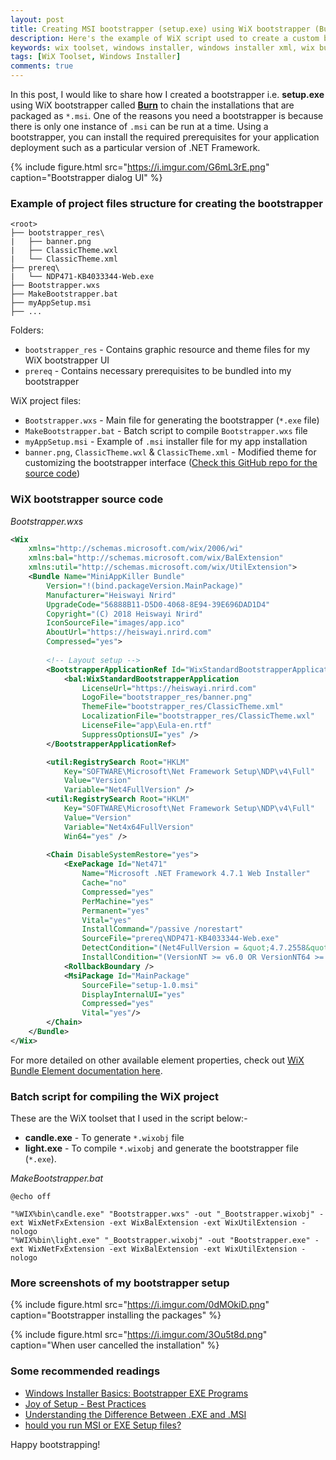 ```yaml
---
layout: post
title: Creating MSI bootstrapper (setup.exe) using WiX bootstrapper (Burn)
description: Here's the example of WiX script used to create a custom bootstrapper i.e. setup.exe for my application MSI setup package.
keywords: wix toolset, windows installer, windows installer xml, wix burn, installer bootstrapper, msi setup
tags: [WiX Toolset, Windows Installer]
comments: true
---
```


In this post, I would like to share how I created a bootstrapper i.e. **setup.exe** using WiX bootstrapper called [**Burn**](http://robmensching.com/blog/posts/2009/7/14/lets-talk-about-burn/) to chain the installations that are packaged as `*.msi`. One of the reasons you need a bootstrapper is because there is only one instance of `.msi` can be run at a time. Using a bootstrapper, you can install the required prerequisites for your application deployment such as a particular version of .NET Framework.

{% include figure.html src="https://i.imgur.com/G6mL3rE.png" caption="Bootstrapper dialog UI" %}

### Example of project files structure for creating the bootstrapper

```
<root>
├── bootstrapper_res\
|   ├── banner.png
|   ├── ClassicTheme.wxl
|   └── ClassicTheme.xml
├── prereq\
|   └── NDP471-KB4033344-Web.exe
├── Bootstrapper.wxs
├── MakeBootstrapper.bat
├── myAppSetup.msi
├── ...
```

Folders:
- `bootstrapper_res` - Contains graphic resource and theme files for my WiX bootstrapper UI
- `prereq` - Contains necessary prerequisites to be bundled into my bootstrapper

WiX project files:
- `Bootstrapper.wxs` - Main file for generating the bootstrapper (`*.exe` file)
- `MakeBootstrapper.bat` - Batch script to compile `Bootstrapper.wxs` file
- `myAppSetup.msi` - Example of `.msi` installer file for my app installation
- `banner.png`, `ClassicTheme.wxl` & `ClassicTheme.xml` - Modified theme for customizing the bootstrapper interface ([Check this GitHub repo for the source code](https://github.com/heiswayi/wix-msi/tree/master/exe-bootstrapper/bootstrapper_res))

### WiX bootstrapper source code

_Bootstrapper.wxs_

```xml
<Wix
    xmlns="http://schemas.microsoft.com/wix/2006/wi"
    xmlns:bal="http://schemas.microsoft.com/wix/BalExtension"
    xmlns:util="http://schemas.microsoft.com/wix/UtilExtension">
    <Bundle Name="MiniAppKiller Bundle" 
        Version="!(bind.packageVersion.MainPackage)" 
        Manufacturer="Heiswayi Nrird" 
        UpgradeCode="56888B11-D5D0-4068-8E94-39E696DAD1D4" 
        Copyright="(C) 2018 Heiswayi Nrird" 
        IconSourceFile="images/app.ico" 
        AboutUrl="https://heiswayi.nrird.com"
        Compressed="yes">
        
        <!-- Layout setup -->
        <BootstrapperApplicationRef Id="WixStandardBootstrapperApplication.HyperlinkLicense">
            <bal:WixStandardBootstrapperApplication 
                LicenseUrl="https://heiswayi.nrird.com"
                LogoFile="bootstrapper_res/banner.png"
                ThemeFile="bootstrapper_res/ClassicTheme.xml"
                LocalizationFile="bootstrapper_res/ClassicTheme.wxl"
                LicenseFile="app\Eula-en.rtf"
                SuppressOptionsUI="yes" />
        </BootstrapperApplicationRef>

        <util:RegistrySearch Root="HKLM" 
            Key="SOFTWARE\Microsoft\Net Framework Setup\NDP\v4\Full" 
            Value="Version" 
            Variable="Net4FullVersion" />
        <util:RegistrySearch Root="HKLM" 
            Key="SOFTWARE\Microsoft\Net Framework Setup\NDP\v4\Full" 
            Value="Version" 
            Variable="Net4x64FullVersion" 
            Win64="yes" />
        
        <Chain DisableSystemRestore="yes">
            <ExePackage Id="Net471" 
                Name="Microsoft .NET Framework 4.7.1 Web Installer" 
                Cache="no" 
                Compressed="yes" 
                PerMachine="yes" 
                Permanent="yes" 
                Vital="yes"
                InstallCommand="/passive /norestart"
                SourceFile="prereq\NDP471-KB4033344-Web.exe"
                DetectCondition="(Net4FullVersion = &quot;4.7.2558&quot;) AND (NOT VersionNT64 OR (Net4x64FullVersion = &quot;4.7.2558&quot;))"
                InstallCondition="(VersionNT >= v6.0 OR VersionNT64 >= v6.0) AND (NOT (Net4FullVersion = &quot;4.7.2558&quot; OR Net4x64FullVersion = &quot;4.7.2558&quot;))"/>
            <RollbackBoundary />
            <MsiPackage Id="MainPackage" 
                SourceFile="setup-1.0.msi" 
                DisplayInternalUI="yes" 
                Compressed="yes" 
                Vital="yes"/>
        </Chain>
    </Bundle>
</Wix>
```

For more detailed on other available element properties, check out [WiX Bundle Element documentation here](http://wixtoolset.org/documentation/manual/v3/xsd/wix/bundle.html).

### Batch script for compiling the WiX project

These are the WiX toolset that I used in the script below:-
- **candle.exe** - To generate `*.wixobj` file
- **light.exe** - To compile `*.wixobj` and generate the bootstrapper file (`*.exe`).

_MakeBootstrapper.bat_

```shell
@echo off

"%WIX%bin\candle.exe" "Bootstrapper.wxs" -out "_Bootstrapper.wixobj" -ext WixNetFxExtension -ext WixBalExtension -ext WixUtilExtension -nologo
"%WIX%bin\light.exe" "_Bootstrapper.wixobj" -out "Bootstrapper.exe" -ext WixNetFxExtension -ext WixBalExtension -ext WixUtilExtension -nologo
```

### More screenshots of my bootstrapper setup

{% include figure.html src="https://i.imgur.com/0dMOkiD.png" caption="Bootstrapper installing the packages" %}

{% include figure.html src="https://i.imgur.com/3Ou5t8d.png" caption="When user cancelled the installation" %}

### Some recommended readings
- [Windows Installer Basics: Bootstrapper EXE Programs](http://makemsi-manual.dennisbareis.com/bootstrapper_exe_programs.htm)
- [Joy of Setup - Best Practices](https://www.joyofsetup.com/tag/best-practices/)
- [Understanding the Difference Between .EXE and .MSI](https://www.symantec.com/connect/articles/understanding-difference-between-exe-and-msi)
- [hould you run MSI or EXE Setup files?](https://www.ghacks.net/2009/03/23/msi-or-exe-setup/)

Happy bootstrapping!